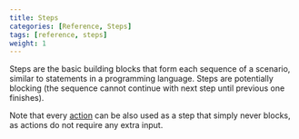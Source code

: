 ```yaml
---
title: Steps
categories: [Reference, Steps]
tags: [reference, steps]
weight: 1
---
```


Steps are the basic building blocks that form each sequence of a scenario, similar to statements in a programming language. Steps are potentially blocking (the sequence cannot continue with next step until previous one finishes).

Note that every [action](/docs/reference/actions/) can be also used as a step that simply never blocks, as actions do not require any extra input.
